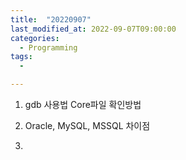 ```yaml
---
title:  "20220907"
last_modified_at: 2022-09-07T09:00:00
categories:
  - Programming
tags: 
  - 

---
```



1. gdb 사용법 Core파일 확인방법

2. Oracle, MySQL, MSSQL 차이점

3. 
